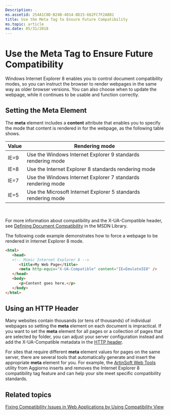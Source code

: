 ```yaml
---
Description: .
ms.assetid: 254A1C0D-B24B-4014-8D15-662FC7F2AB81
title: Use the Meta Tag to Ensure Future Compatibility
ms.topic: article
ms.date: 05/31/2018
---
```


# Use the Meta Tag to Ensure Future Compatibility

Windows Internet Explorer 8 enables you to control document compatibility modes, so you can instruct the browser to render webpages in the same way as older browser versions. You can also choose when to update the webpage, while it continues to be usable and function correctly.

## Setting the Meta Element

The **meta** element includes a **content** attribute that enables you to specify the mode that content is rendered in for the webpage, as the following table shows.



| Value | Rendering mode                                                 |
|-------|----------------------------------------------------------------|
| IE=9  | Use the Windows Internet Explorer 9 standards rendering mode   |
| IE=8  | Use the Internet Explorer 8 standards rendering mode           |
| IE=7  | Use the Windows Internet Explorer 7 standards rendering mode   |
| IE=5  | Use the Microsoft Internet Explorer 5 standards rendering mode |



 

For more information about compatibility and the X-UA-Compatible header, see [Defining Document Compatibility](https://msdn.microsoft.com/library/Cc288325(v=VS.85).aspx) in the MSDN Library.

The following code example demonstrates how to force a webpage to be rendered in Internet Explorer 8 mode.


```HTML
<html>
   <head>
   <!-- Mimic Internet Explorer 8 -->
      <title>My Web Page</title>
      <meta http-equiv="X-UA-Compatible" content="IE=EmulateIE8" />
   </head>
   <body>
      <p>Content goes here.</p>
   </body>
</html>
```



## Using an HTTP Header

Many websites contain thousands (or tens of thousands) of individual webpages so setting the **meta** element on each document is impractical. If you want to set the **meta** element for all pages or a collection of pages that are selected by folder, you can adjust your server configuration instead and add the X-UA-Compatible metadata in the [HTTP header](https://go.microsoft.com/fwlink/p/?linkid=204319).

For sites that require different **meta** element values for pages on the same server, there are several tools that automatically generate and insert the appropriate **meta** element for you. For example, the [ArtinSoft Web Tools](https://go.microsoft.com/fwlink/p/?linkid=205192) utility from Aggiorno inserts and removes the Internet Explorer 8 compatibility tag feature and can help your site meet specific compatibility standards.

## Related topics

<dl> <dt>

[Fixing Compatibility Issues in Web Applications by Using Compatibility View](remediating-web-applications-with-compatibility-view.md)
</dt> </dl>

 

 



